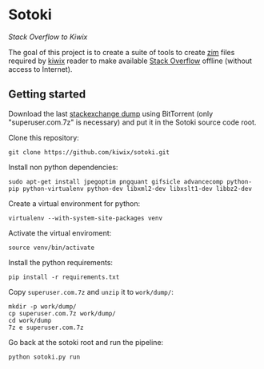 # Sotoki

*Stack Overflow to Kiwix*

The goal of this project is to create a suite of tools to create
[zim](http://www.openzim.org) files required by
[kiwix](http://kiwix.org/) reader to make available [Stack Overflow](https://stackoverflow.com/)
offline (without access to Internet).

## Getting started

Download the last [stackexchange dump](https://archive.org/details/stackexchange)
using BitTorrent (only "superuser.com.7z" is necessary) and put it in the Sotoki
source code root.

Clone this repository:

```
git clone https://github.com/kiwix/sotoki.git
```

Install non python dependencies:

```
sudo apt-get install jpegoptim pngquant gifsicle advancecomp python-pip python-virtualenv python-dev libxml2-dev libxslt1-dev libbz2-dev
```

Create a virtual environment for python:

```
virtualenv --with-system-site-packages venv
```

Activate the virtual enviroment:

```
source venv/bin/activate
```

Install the python requirements:

```
pip install -r requirements.txt
```

Copy `superuser.com.7z` and `unzip` it to `work/dump/`:

```
mkdir -p work/dump/
cp superuser.com.7z work/dump/
cd work/dump
7z e superuser.com.7z
```

Go back at the sotoki root and run the pipeline:

```
python sotoki.py run
```

